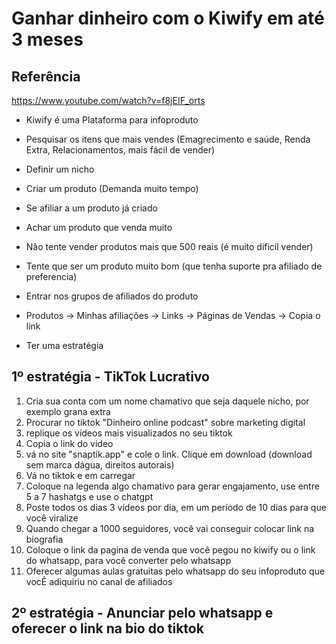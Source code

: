 # Ganhar dinheiro com o Kiwify em até 3 meses

## Referência
https://www.youtube.com/watch?v=f8jEIF_orts

- Kiwify é uma Plataforma para infoproduto

- Pesquisar os itens que mais vendes (Emagrecimento e saúde, Renda Extra, Relacionamentos, mais fácil de vender)

- Definir um nicho 

- Criar um produto (Demanda muito tempo)

- Se afiliar a um produto já criado

- Achar um produto que venda muito

- Não tente vender produtos mais que 500 reais (é muito dificil vender)

- Tente que ser um produto muito bom (que tenha suporte pra afiliado de preferencia)

- Entrar nos grupos de afiliados do produto

- Produtos -> Minhas afiliações -> Links -> Páginas de Vendas -> Copia o link

- Ter uma estratégia

## 1º estratégia - TikTok Lucrativo

1. Cria sua conta com um nome chamativo que seja daquele nicho, por exemplo grana extra
2. Procurar no tiktok "Dinheiro online podcast" sobre marketing digital
3. replique os videos mais visualizados no seu tiktok
4. Copia o link do video
5. vá no site "snaptik.app" e cole o link. Clique em download (download sem marca dágua, direitos autorais)
6. Vá no tiktok e em carregar
7. Coloque na legenda algo chamativo para gerar engajamento, use entre 5 a 7 hashatgs e use o chatgpt
8. Poste todos os dias 3 vídeos por dia, em um período de 10 dias para que você viralize
9. Quando chegar a 1000 seguidores, você vai conseguir colocar link na biografia
10. Coloque o link da pagina de venda que você pegou no kiwify ou o link do whatsapp, para você converter pelo whatsapp
11. Oferecer algumas aulas gratuitas pelo whatsapp do seu infoproduto que vocÊ adiquiriu no canal de afiliados

## 2º estratégia - Anunciar pelo whatsapp e oferecer o link na bio do tiktok


